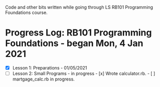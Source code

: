 Code and other bits written while going through LS RB101 Programming Foundations course.

# Progress Log: RB101 Programming Foundations - began Mon, 4 Jan 2021
- [x] Lesson 1: Preparations - 01/05/2021
- [ ] Lesson 2: Small Programs - in progress
      - [x] Wrote calculator.rb.
      - [ ] martgage_calc.rb in progress.
